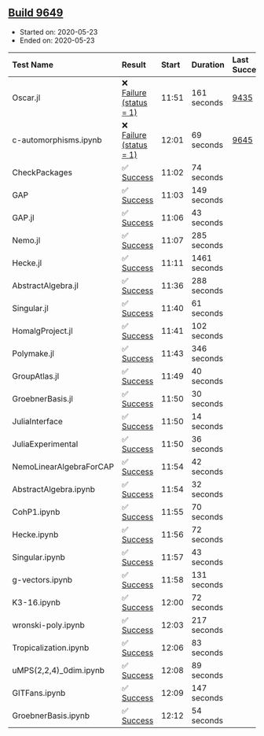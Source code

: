 ## [Build 9649](https://oscarci.mathematik.uni-kl.de/job/oscar/9649/)

* Started on: 2020-05-23
* Ended on: 2020-05-23

| Test Name    | Result | Start | Duration | Last Success | First Failure |
|:-------------|:-------|:------|:---------|:-------------|:--------------|
| Oscar.jl | ❌ [Failure (status = 1)](https://oscarci.mathematik.uni-kl.de/job/oscar/9649/artifact/logs/build-9649/Oscar.jl.log) | 11:51 | 161 seconds | [9435](https://oscarci.mathematik.uni-kl.de/job/oscar/9435/) | [9436](https://oscarci.mathematik.uni-kl.de/job/oscar/9436/) |
| c-automorphisms.ipynb | ❌ [Failure (status = 1)](https://oscarci.mathematik.uni-kl.de/job/oscar/9649/artifact/logs/build-9649/c-automorphisms.ipynb.log) | 12:01 | 69 seconds | [9645](https://oscarci.mathematik.uni-kl.de/job/oscar/9645/) | [9646](https://oscarci.mathematik.uni-kl.de/job/oscar/9646/) |
| CheckPackages | ✅ [Success](https://oscarci.mathematik.uni-kl.de/job/oscar/9649/artifact/logs/build-9649/CheckPackages.log) | 11:02 | 74 seconds |  |  |
| GAP | ✅ [Success](https://oscarci.mathematik.uni-kl.de/job/oscar/9649/artifact/logs/build-9649/GAP.log) | 11:03 | 149 seconds |  |  |
| GAP.jl | ✅ [Success](https://oscarci.mathematik.uni-kl.de/job/oscar/9649/artifact/logs/build-9649/GAP.jl.log) | 11:06 | 43 seconds |  |  |
| Nemo.jl | ✅ [Success](https://oscarci.mathematik.uni-kl.de/job/oscar/9649/artifact/logs/build-9649/Nemo.jl.log) | 11:07 | 285 seconds |  |  |
| Hecke.jl | ✅ [Success](https://oscarci.mathematik.uni-kl.de/job/oscar/9649/artifact/logs/build-9649/Hecke.jl.log) | 11:11 | 1461 seconds |  |  |
| AbstractAlgebra.jl | ✅ [Success](https://oscarci.mathematik.uni-kl.de/job/oscar/9649/artifact/logs/build-9649/AbstractAlgebra.jl.log) | 11:36 | 288 seconds |  |  |
| Singular.jl | ✅ [Success](https://oscarci.mathematik.uni-kl.de/job/oscar/9649/artifact/logs/build-9649/Singular.jl.log) | 11:40 | 61 seconds |  |  |
| HomalgProject.jl | ✅ [Success](https://oscarci.mathematik.uni-kl.de/job/oscar/9649/artifact/logs/build-9649/HomalgProject.jl.log) | 11:41 | 102 seconds |  |  |
| Polymake.jl | ✅ [Success](https://oscarci.mathematik.uni-kl.de/job/oscar/9649/artifact/logs/build-9649/Polymake.jl.log) | 11:43 | 346 seconds |  |  |
| GroupAtlas.jl | ✅ [Success](https://oscarci.mathematik.uni-kl.de/job/oscar/9649/artifact/logs/build-9649/GroupAtlas.jl.log) | 11:49 | 40 seconds |  |  |
| GroebnerBasis.jl | ✅ [Success](https://oscarci.mathematik.uni-kl.de/job/oscar/9649/artifact/logs/build-9649/GroebnerBasis.jl.log) | 11:50 | 30 seconds |  |  |
| JuliaInterface | ✅ [Success](https://oscarci.mathematik.uni-kl.de/job/oscar/9649/artifact/logs/build-9649/JuliaInterface.log) | 11:50 | 14 seconds |  |  |
| JuliaExperimental | ✅ [Success](https://oscarci.mathematik.uni-kl.de/job/oscar/9649/artifact/logs/build-9649/JuliaExperimental.log) | 11:50 | 36 seconds |  |  |
| NemoLinearAlgebraForCAP | ✅ [Success](https://oscarci.mathematik.uni-kl.de/job/oscar/9649/artifact/logs/build-9649/NemoLinearAlgebraForCAP.log) | 11:54 | 42 seconds |  |  |
| AbstractAlgebra.ipynb | ✅ [Success](https://oscarci.mathematik.uni-kl.de/job/oscar/9649/artifact/logs/build-9649/AbstractAlgebra.ipynb.log) | 11:54 | 32 seconds |  |  |
| CohP1.ipynb | ✅ [Success](https://oscarci.mathematik.uni-kl.de/job/oscar/9649/artifact/logs/build-9649/CohP1.ipynb.log) | 11:55 | 70 seconds |  |  |
| Hecke.ipynb | ✅ [Success](https://oscarci.mathematik.uni-kl.de/job/oscar/9649/artifact/logs/build-9649/Hecke.ipynb.log) | 11:56 | 72 seconds |  |  |
| Singular.ipynb | ✅ [Success](https://oscarci.mathematik.uni-kl.de/job/oscar/9649/artifact/logs/build-9649/Singular.ipynb.log) | 11:57 | 43 seconds |  |  |
| g-vectors.ipynb | ✅ [Success](https://oscarci.mathematik.uni-kl.de/job/oscar/9649/artifact/logs/build-9649/g-vectors.ipynb.log) | 11:58 | 131 seconds |  |  |
| K3-16.ipynb | ✅ [Success](https://oscarci.mathematik.uni-kl.de/job/oscar/9649/artifact/logs/build-9649/K3-16.ipynb.log) | 12:00 | 72 seconds |  |  |
| wronski-poly.ipynb | ✅ [Success](https://oscarci.mathematik.uni-kl.de/job/oscar/9649/artifact/logs/build-9649/wronski-poly.ipynb.log) | 12:03 | 217 seconds |  |  |
| Tropicalization.ipynb | ✅ [Success](https://oscarci.mathematik.uni-kl.de/job/oscar/9649/artifact/logs/build-9649/Tropicalization.ipynb.log) | 12:06 | 83 seconds |  |  |
| uMPS(2,2,4)_0dim.ipynb | ✅ [Success](https://oscarci.mathematik.uni-kl.de/job/oscar/9649/artifact/logs/build-9649/uMPS-2-2-4-_0dim.ipynb.log) | 12:08 | 89 seconds |  |  |
| GITFans.ipynb | ✅ [Success](https://oscarci.mathematik.uni-kl.de/job/oscar/9649/artifact/logs/build-9649/GITFans.ipynb.log) | 12:09 | 147 seconds |  |  |
| GroebnerBasis.ipynb | ✅ [Success](https://oscarci.mathematik.uni-kl.de/job/oscar/9649/artifact/logs/build-9649/GroebnerBasis.ipynb.log) | 12:12 | 54 seconds |  |  |
